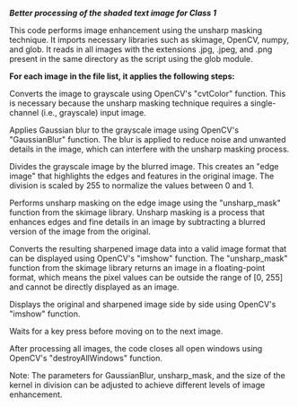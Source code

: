 _____Better processing of the shaded text image for Class 1_____

This code performs image enhancement using the unsharp masking technique. It imports necessary libraries such as skimage, OpenCV, numpy, and glob. It reads in all images with the extensions .jpg, .jpeg, and .png present in the same directory as the script using the glob module.

__For each image in the file list, it applies the following steps:__

Converts the image to grayscale using OpenCV's "cvtColor" function. This is necessary because the unsharp masking technique requires a single-channel (i.e., grayscale) input image.

Applies Gaussian blur to the grayscale image using OpenCV's "GaussianBlur" function. The blur is applied to reduce noise and unwanted details in the image, which can interfere with the unsharp masking process.

Divides the grayscale image by the blurred image. This creates an "edge image" that highlights the edges and features in the original image. The division is scaled by 255 to normalize the values between 0 and 1.

Performs unsharp masking on the edge image using the "unsharp_mask" function from the skimage library. Unsharp masking is a process that enhances edges and fine details in an image by subtracting a blurred version of the image from the original.

Converts the resulting sharpened image data into a valid image format that can be displayed using OpenCV's "imshow" function. The "unsharp_mask" function from the skimage library returns an image in a floating-point format, which means the pixel values can be outside the range of [0, 255] and cannot be directly displayed as an image.

Displays the original and sharpened image side by side using OpenCV's "imshow" function.

Waits for a key press before moving on to the next image.





After processing all images, the code closes all open windows using OpenCV's "destroyAllWindows" function.

Note: The parameters for GaussianBlur, unsharp_mask, and the size of the kernel in division can be adjusted to achieve different levels of image enhancement.










